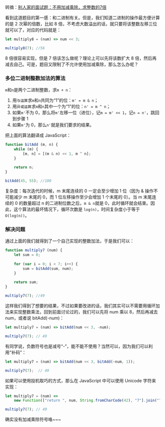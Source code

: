 转摘：[别人家的面试题：不用加减乘除，求整数的7倍](https://www.h5jun.com/post/multiply7.html)

看到这道题目的第一感：和二进制有关。但是，我们知道二进制的操作最方便计算的是 2 次幂的倍数，比如 8 倍，不考虑大数溢出的话，就只要将该整数左移三位就可以了，对应的代码就是：

```javascript
let multiply8 = (num) => num << 3;

multiply8(7); //56
```

8 倍很容易实现，但是 7 倍该怎么做呢？理论上可以先将该数扩大 8 倍，然后再减去自己。可是，题目又限制了不允许使用加减乘除，那么怎么办呢？

### 多位二进制整数加法的算法

`m`和`n`是两个二进制整数，求`m + n`：

1.	用`与运算`求`m`和`n`共同为“1”的位：`m' = m & n`；
2.	用`异或运算`求`m`和`n`其中一个为“1”的位：`n' = m ^ n`；
3.	如果`m'`不为 0，那么将`m'`左移一位（进位），记`m = m' << 1`，记`n = n'`，跳回到步骤 1
4.	如果`m'`为 0，那么`n'`就是我们要求的结果。

把上面的算法翻译成 JavaScript：

```javascript
function bitAdd (m, n) {
    while (m) {
        [m, n] = [(m & n) << 1, m ^ n];
    }
    
    return n;
}

bitAdd(45, 55); //100
```

复杂度：每次迭代的时候，m 末尾连续的 0 一定会至少增加 1 位（因为 & 操作不可能减少 m 末尾的 0，而 1 位左移操作至少会增加 1 个末尾的 0）。当 m 末尾连续的 0 的数量超过 n 的二进制位数之后，`m & n`就是 0，此时循环就会结束。因此，这个算法的最坏情况下，循环次数是 `log(n)`，时间复杂度小于等于`O(log(n))`。

### 解决问题

通过上面的我们就得到了一个自己实现的整数加法，于是我们可以：

```javascript
function multiply7 (num) {
    let sum = 0;
    
    for (var i = 0; i < 7; i++) {
        sum = bitAdd(sum, num);
    }
    
    return sum;
}

multiply7(7); //49
```

这样我们得到了想要的结果，不过如果要改进的话，我们其实可以不需要用循环加法来实现整数乘法，回到前面讨论过的，我们可以先将 num 乘以 8，然后再减去 num，或者说 bitAdd(-num)：

```javascript
let multiply7 = (num) => bitAdd(num << 3, -num);

multiply7(7); // 49
```

有同学说，负数符号也是减号“-”，能不能不使用？当然可以，因为我们可以利用“补码”：

```javascript
let multiply7 = (num) => bitAdd(num << 3, bitAdd(~num, 1));

multiply7(7);  // 49
```

如果可以使用投机取巧的方式，那么在 JavaScript 中可以使用 Unicode 字符来实现：

```javascript
let multiply7 = (num) => 
    new Function(["return ", num, String.fromCharCode(42), "7"].join(""))();

multiply7(7); // 49
```

确实没有加减乘除符号咯~~~

